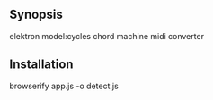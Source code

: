 ## Synopsis

elektron model:cycles chord machine midi converter

## Installation

browserify app.js -o detect.js

